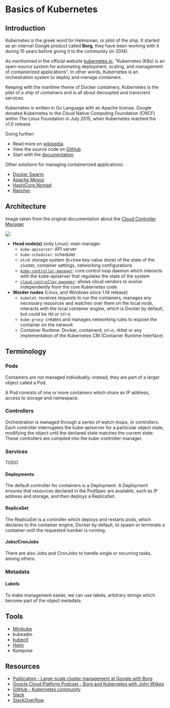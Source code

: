 # Basics of Kubernetes

## Introduction

Kubernetes is the greek word for Helmsman, or pilot of the ship. It started as an internal Google product called **Borg**, they have been working with it during 15 years before giving it to the community (in 2014).

As mentionned in the official website [kubernetes.io](https://kubernetes.io/), "Kubernetes (K8s) is an open-source system for automating deployment, scaling, and management of containerized applications". In other words, Kubernetes is an orchestration system to deploy and manage containers.

Keeping with the maritime theme of Docker containers, Kubernetes is the pilot of a ship of containers and is all about decoupled and transcient services.

Kubernetes is written in Go Language with an Apache license. Google donated Kubernetes to the Cloud Native Computing Foundation (CNCF) within The Linux Foundation in July 2015, when Kubernetes reached the v1.0 release.

Going further:

- Read more on [wikipedia](https://en.wikipedia.org/wiki/Kubernetes).
- View the source code on [GitHub](https://github.com/kubernetes/kubernetes/).
- Start with the [documentation](https://kubernetes.io/docs/home/)

Other solutions for managing containerized applications:

- [Docker Swarm](https://docs.docker.com/engine/swarm/)
- [Apache Mesos](https://mesos.apache.org/)
- [HashiCorp Nomad](https://www.nomadproject.io/)
- [Rancher](https://rancher.com/)

## Architecture

Image taken from the original documentation about the [Cloud Controller Manager](https://kubernetes.io/docs/concepts/architecture/cloud-controller/)

<img src="https://d33wubrfki0l68.cloudfront.net/7016517375d10c702489167e704dcb99e570df85/7bb53/images/docs/components-of-kubernetes.png">

- **Head node(s)** (only Linux): main manager
  - `kube-apiserver`: API server
  - `kube-scheduler`: scheduler
  - `etcd`: storage system (b+tree key-value store) of the state of the cluster, container settings, networking configurations
  - [`kube-controller-manager`](https://kubernetes.io/docs/reference/command-line-tools-reference/kube-controller-manager/): core control loop daemon which interacts with the kube-apiserver that regulates the state of the system
  - [`cloud-controller-manager`](https://kubernetes.io/docs/tasks/administer-cluster/running-cloud-controller/): allows cloud vendors to evolve independently from the core Kubernetes code
- **Worder nodes** (Linux, and Windows since 1.14 release)
  - `kubelet`: receives requests to run the containers, manages any necessary resources and watches over them on the local node, interacts with the local container engine, which is Docker by default, but could be rkt or cri-o
  - `kube-proxy`: creates and manages networking rules to expose the container on the network
  - Container Runtime: Docker, containerd, cri-o, rktlet or any implementation of the Kubernetes CRI (Container Runtime Interface)

## Terminology

### Pods

Containers are not managed individually; instead, they are part of a larger object called a Pod.

A Pod consists of one or more containers which share an IP address, access to storage and namespace.

### Controllers

Orchestration is managed through a series of watch-loops, or controllers. Each controller interrogates the kube-apiserver for a particular object state, modifying the object until the declared state matches the current state. These controllers are compiled into the kube-controller-manager.

### Services

TODO

#### Deployments

The default controller for containers is a Deployment. A Deployment ensures that resources declared in the PodSpec are available, such as IP address and storage, and then deploys a ReplicaSet.

#### ReplicaSet

The ReplicaSet is a controller which deploys and restarts pods, which declares to the container engine, Docker by default, to spawn or terminate a container until the requested number is running.

#### Jobs/CronJobs

There are also Jobs and CronJobs to handle single or recurring tasks, among others. 

### Metadata

#### Labels

To make management easier, we can use labels, arbitrary strings which become part of the object metadata.

## Tools

- [Minikube](https://github.com/devpro/everyday-cheatsheets/blob/master/docs/minikube.md)
- kubeadm
- [kubectl](https://github.com/devpro/everyday-cheatsheets/blob/master/docs/kubectl.md)
- [Helm](https://github.com/devpro/everyday-cheatsheets/blob/master/docs/helm.md)
- Kompose

## Resources

- [Publication - Large-scale cluster management at Google with Borg](https://research.google/pubs/pub43438/)
- [Goocle Cloud Platform Podcast - Borg and Kubernetes with John Wilkes](https://www.gcppodcast.com/post/episode-46-borg-and-k8s-with-john-wilkes/)
- [GitHub - Kubernetes community](https://github.com/kubernetes/community)
- [Slack](https://slack.kubernetes.io/)
- [StackOverflow](https://stackoverflow.com/search?q=kubernetes)
